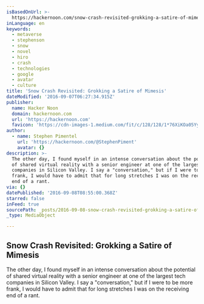 ```yaml
---
isBasedOnUrl: >-
  https://hackernoon.com/snow-crash-revisited-grokking-a-satire-of-mimesis-23de3ac05f47#.vkl6dyjin
inLanguage: en
keywords:
  - metaverse
  - stephenson
  - snow
  - novel
  - hiro
  - crash
  - technologies
  - google
  - avatar
  - culture
title: 'Snow Crash Revisited: Grokking a Satire of Mimesis'
dateModified: '2016-09-07T06:27:34.915Z'
publisher:
  name: Hacker Noon
  domain: hackernoon.com
  url: 'https://hackernoon.com'
  favicon: 'https://cdn-images-1.medium.com/fit/c/128/128/1*76XiKOa05Yya6_CdYX8pVg.jpeg'
author:
  - name: Stephen Pimentel
    url: 'https://hackernoon.com/@StephenPiment'
    avatar: {}
description: >-
  The other day, I found myself in an intense conversation about the potential
  of shared virtual reality with a senior engineer at one of the largest tech
  companies in Silicon Valley. I say a "conversation," but if I were to be more
  frank, I would have to admit that for long stretches I was on the receiving
  end of a rant.
via: {}
datePublished: '2016-09-08T08:55:00.368Z'
starred: false
inFeed: true
sourcePath: _posts/2016-09-08-snow-crash-revisited-grokking-a-satire-of-mimesis.md
_type: MediaObject

---
```

<article style=""><h1>Snow Crash Revisited: Grokking a Satire of Mimesis</h1><p>The other day, I found myself in an intense conversation about the potential of shared virtual reality with a senior engineer at one of the largest tech companies in Silicon Valley. I say a "conversation," but if I were to be more frank, I would have to admit that for long stretches I was on the receiving end of a rant.</p></article>